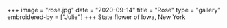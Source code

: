 +++
image = "rose.jpg"
date = "2020-09-14"
title = "Rose"
type = "gallery"
embroidered-by = ["Julie"]
+++
State flower of Iowa, New York